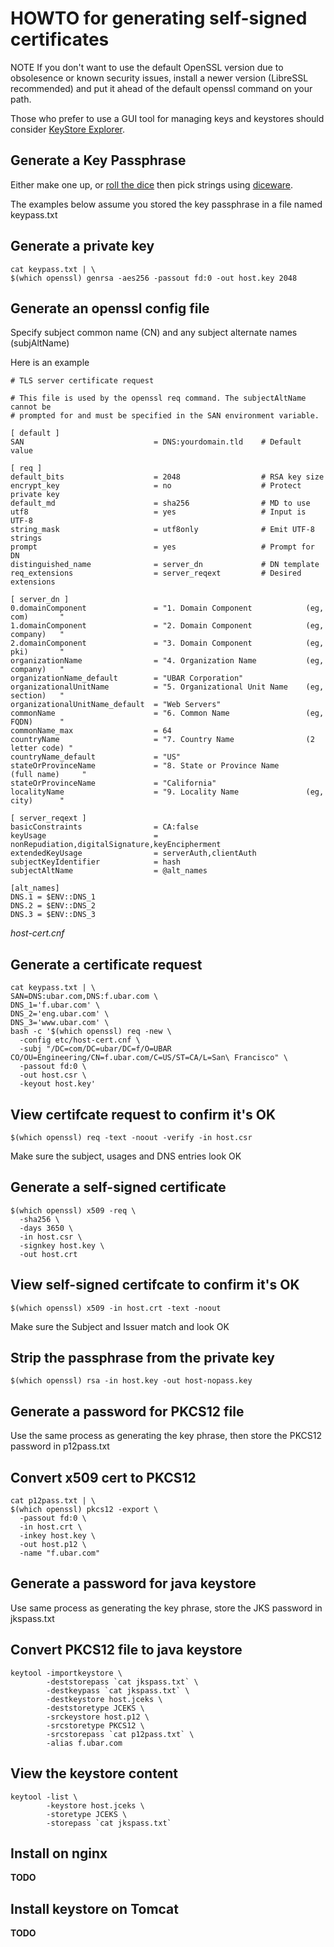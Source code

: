 # HOWTO for generating self-signed certificates

NOTE If you don't want to use the default OpenSSL version due to obsolesence 
or known security issues, install a newer version (LibreSSL recommended) and 
put it ahead of the default openssl command on your path.

Those who prefer to use a GUI tool for managing keys and keystores should consider
[KeyStore Explorer](http://www.keystore-explorer.org/).

Generate a Key Passphrase
-------------------------

Either make one up, or [roll the dice](https://www.random.org/dice/?num=5) 
then pick strings using [diceware](http://world.std.com/~reinhold/diceware.html).

The examples below assume you stored the key passphrase in a file named keypass.txt

Generate a private key
-------------------------

    cat keypass.txt | \
    $(which openssl) genrsa -aes256 -passout fd:0 -out host.key 2048


Generate an openssl config file
-------------------------------
Specify subject common name (CN) and any subject alternate names (subjAltName)

Here is an example


    # TLS server certificate request

    # This file is used by the openssl req command. The subjectAltName cannot be
    # prompted for and must be specified in the SAN environment variable.
    
    [ default ]
    SAN                             = DNS:yourdomain.tld    # Default value
    
    [ req ]
    default_bits                    = 2048                  # RSA key size
    encrypt_key                     = no                    # Protect private key
    default_md                      = sha256                # MD to use
    utf8                            = yes                   # Input is UTF-8
    string_mask                     = utf8only              # Emit UTF-8 strings
    prompt                          = yes                   # Prompt for DN
    distinguished_name              = server_dn             # DN template
    req_extensions                  = server_reqext         # Desired extensions
    
    [ server_dn ]
    0.domainComponent               = "1. Domain Component            (eg, com)       "
    1.domainComponent               = "2. Domain Component            (eg, company)   "
    2.domainComponent               = "3. Domain Component            (eg, pki)       "
    organizationName                = "4. Organization Name           (eg, company)   "
    organizationName_default        = "UBAR Corporation"
    organizationalUnitName          = "5. Organizational Unit Name    (eg, section)   "
    organizationalUnitName_default  = "Web Servers"
    commonName                      = "6. Common Name                 (eg, FQDN)      "
    commonName_max                  = 64
    countryName                     = "7. Country Name                (2 letter code) "
    countryName_default             = "US"
    stateOrProvinceName             = "8. State or Province Name      (full name)     "
    stateOrProvinceName             = "California"
    localityName                    = "9. Locality Name               (eg, city)      "
    
    [ server_reqext ]
    basicConstraints                = CA:false
    keyUsage                        = nonRepudiation,digitalSignature,keyEncipherment
    extendedKeyUsage                = serverAuth,clientAuth
    subjectKeyIdentifier            = hash
    subjectAltName                  = @alt_names
    
    [alt_names]
    DNS.1 = $ENV::DNS_1
    DNS.2 = $ENV::DNS_2
    DNS.3 = $ENV::DNS_3
*host-cert.cnf*


Generate a certificate request
------------------------------

    cat keypass.txt | \
    SAN=DNS:ubar.com,DNS:f.ubar.com \
    DNS_1='f.ubar.com' \
    DNS_2='eng.ubar.com' \
    DNS_3='www.ubar.com' \
    bash -c '$(which openssl) req -new \
      -config etc/host-cert.cnf \
      -subj "/DC=com/DC=ubar/DC=f/O=UBAR CO/OU=Engineering/CN=f.ubar.com/C=US/ST=CA/L=San\ Francisco" \
      -passout fd:0 \
      -out host.csr \
      -keyout host.key'


View certifcate request to confirm it's OK
------------------------------------------

    $(which openssl) req -text -noout -verify -in host.csr

Make sure the subject, usages and DNS entries look OK


Generate a self-signed certificate
----------------------------------

    $(which openssl) x509 -req \
      -sha256 \
      -days 3650 \
      -in host.csr \
      -signkey host.key \
      -out host.crt


View self-signed certifcate to confirm it's OK
------------------------------------------

    $(which openssl) x509 -in host.crt -text -noout

Make sure the Subject and Issuer match and look OK


Strip the passphrase from the private key
-----------------------------------------

    $(which openssl) rsa -in host.key -out host-nopass.key


Generate a password for PKCS12 file
-----------------------------------

Use the same process as generating the key phrase, then store the PKCS12 password in p12pass.txt


Convert x509 cert to PKCS12
---------------------------

    cat p12pass.txt | \
    $(which openssl) pkcs12 -export \
      -passout fd:0 \
      -in host.crt \
      -inkey host.key \
      -out host.p12 \
      -name "f.ubar.com"


Generate a password for java keystore
-------------------------------------

Use same process as generating the key phrase, store the JKS password in jkspass.txt


Convert PKCS12 file to java keystore
------------------------------------

    keytool -importkeystore \
            -deststorepass `cat jkspass.txt` \
            -destkeypass `cat jkspass.txt` \
            -destkeystore host.jceks \
            -deststoretype JCEKS \
            -srckeystore host.p12 \
            -srcstoretype PKCS12 \
            -srcstorepass `cat p12pass.txt` \
            -alias f.ubar.com


View the keystore content
-------------------------

    keytool -list \
            -keystore host.jceks \
            -storetype JCEKS \
            -storepass `cat jkspass.txt`


Install on nginx
----------------

__TODO__


Install keystore on Tomcat
--------------------------

__TODO__


